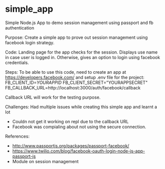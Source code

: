 # simple_app
Simple Node.js App to demo session management using passport and fb authentication

Purpose:  Create a simple app to prove out session management using facebook login strategy.

Code: Landing page for the app checks for the session. Displays use name in case user is logged in.
Otherwise, gives an option to login using facebook credentials.

Steps:
To be able to use this code, need to create an app at https://developers.facebook.com/
and setup .env file for the project:
FB_CLIENT_ID=$YOURAPPID$
FB_CLIENT_SECRET="YOURAPPSECRET"
FB_CALLBACK_URL=http://localhost:3000/auth/facebook/callback

Callback URL will work for the testing purpose.

Challenges:
Had multiple issues while creating this simple app and learnt a lot
- Couldn not get it working on repl due to the callback URL
- Facebook was compialing about not using the secure connection.

References:
- http://www.passportjs.org/packages/passport-facebook/
- https://www.twilio.com/blog/facebook-oauth-login-node-js-app-passport-js
- Module on session management